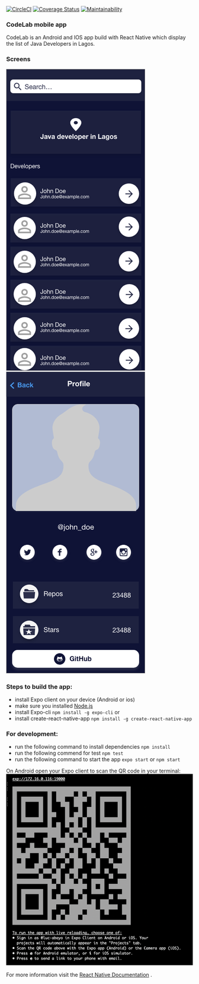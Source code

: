 [![CircleCI](https://circleci.com/gh/abayo-luc/CodeLab/tree/ch-setup-repo-166240371.svg?style=svg)](https://circleci.com/gh/abayo-luc/CodeLab/tree/ch-setup-repo-166240371)
[![Coverage Status](https://coveralls.io/repos/github/abayo-luc/CodeLab/badge.svg?branch=ch-setup-repo-166240371)](https://coveralls.io/github/abayo-luc/CodeLab?branch=ch-setup-repo-166240371)
[![Maintainability](https://api.codeclimate.com/v1/badges/25d871eba90318d57af0/maintainability)](https://codeclimate.com/github/abayo-luc/CodeLab/maintainability)

### CodeLab mobile app

CodeLab is an Android and IOS app build with React Native which display the list of Java Developers in Lagos.

### Screens

![](img/home-dark.png)
![](img/profile-dark.png)

### Steps to build the app:

- install Expo client on your device (Android or ios)
- make sure you installed [Node.js](http://nodejs.org/)
- install Expo-cli `npm install -g expo-cli` or
- install create-react-native-app `npm install -g create-react-native-app`

### For development:

- run the following command to install dependencies `npm install`
- run the following commend for test `npm test`
- run the following command to start the app `expo start` or `npm start`

On Android open your Expo client to scan the QR code in your terminal:
![](img/qr.png)

For more information visit the [React Native Documentation](https://facebook.github.io/react-native/docs/getting-started) .
